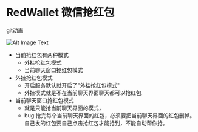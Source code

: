 # RedWallet 微信抢红包
git动画

![Alt Image Text](http://7xn0ue.com1.z0.glb.clouddn.com/RebWallet.gif)

 - 当前抢红包有两种模式
 	-  外挂抢红包模式
 	-  当前聊天窗口抢红包模式
 -  外挂抢红包模式
 	- 开启服务默认就开启了"外挂抢红包模式"
 	- 外挂模式就是不在当前聊天界面聊天都可以抢红包
 -  当前聊天窗口抢红包模式
 	- 就是只能抢当前聊天界面的模式，
 	- bug:抢完每个当前聊天界面的红包，必须要把当前聊天界面的红包删掉。自己发的红包要自己点击抢红包才能抢到，不能自动帮你抢。